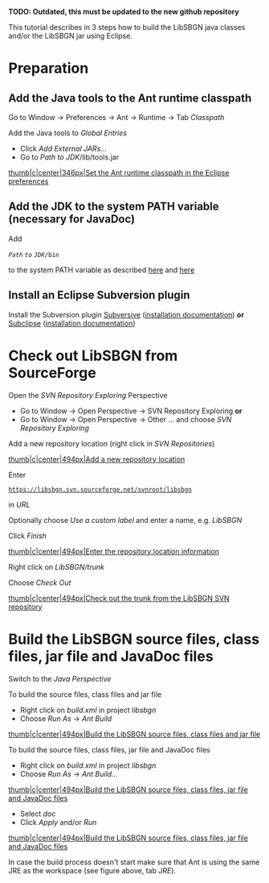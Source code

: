 **TODO: Outdated, this must be updated to the new github repository**

This tutorial describes in 3 steps how to build the LibSBGN java classes and/or the LibSBGN jar using Eclipse.

Preparation
===========

Add the Java tools to the Ant runtime classpath
-----------------------------------------------

Go to Window -&gt; Preferences -&gt; Ant -&gt; Runtime -&gt; Tab *Classpath*

Add the Java tools to *Global Entries*

-   Click *Add External JARs...*
-   Go to *Path to JDK*/lib/tools.jar

[thumb|c|center|346px|Set the Ant runtime classpath in the Eclipse preferences](/Image:LibSBGN_Ant_Classpath.png "wikilink")

Add the JDK to the system PATH variable (necessary for JavaDoc)
---------------------------------------------------------------

Add

*`Path` `to` `JDK`*`/bin`

to the system PATH variable as described [here](http://www.java.com/en/download/help/path.xml) and [here](http://download.oracle.com/javase/tutorial/essential/environment/paths.html)

Install an Eclipse Subversion plugin
------------------------------------

Install the Subversion plugin [Subversive](http://www.eclipse.org/subversive/) ([installation documentation](http://www.eclipse.org/subversive/documentation/gettingStarted/aboutSubversive/install.php)) **or** [Subclipse](http://subclipse.tigris.org/) ([installation documentation](http://subclipse.tigris.org/servlets/ProjectProcess?pageID=p4wYuA))

Check out LibSBGN from SourceForge
==================================

Open the *SVN Repository Exploring* Perspective

-   Go to Window -&gt; Open Perspective -&gt; SVN Repository Exploring **or**
-   Go to Window -&gt; Open Perspective -&gt; Other ... and choose *SVN Repository Exploring*

Add a new repository location (right click in *SVN Repositories*)

[thumb|c|center|494px|Add a new repository location](/Image:LibSBGN_SVN_Repository_1.png "wikilink")

Enter

[`https://libsbgn.svn.sourceforge.net/svnroot/libsbgn`](https://libsbgn.svn.sourceforge.net/svnroot/libsbgn)

in *URL*

Optionally choose *Use a custom label* and enter a name, e.g. *LibSBGN*

Click *Finish*

[thumb|c|center|494px|Enter the repository location information](/Image:LibSBGN_SVN_Repository_2.png "wikilink")

Right click on *LibSBGN/trunk*

Choose *Check Out*

[thumb|c|center|494px|Check out the trunk from the LibSBGN SVN repository](/Image:LibSBGN_SVN_Repository_3.png "wikilink")

Build the LibSBGN source files, class files, jar file and JavaDoc files
=======================================================================

Switch to the *Java Perspective*

To build the source files, class files and jar file

-   Right click on *build.xml* in project *libsbgn*
-   Choose *Run As* -&gt; *Ant Build*

[thumb|c|center|494px|Build the LibSBGN source files, class files and jar file](/Image:LibSBGN_Build_1.png "wikilink")

To build the source files, class files, jar file and JavaDoc files

-   Right click on *build.xml* in project *libsbgn*
-   Choose *Run As* -&gt; *Ant Build...*

[thumb|c|center|494px|Build the LibSBGN source files, class files, jar file and JavaDoc files](/Image:LibSBGN_Build_2.png "wikilink")

-   Select *doc*
-   Click *Apply* and/or *Run*

[thumb|c|center|494px|Build the LibSBGN source files, class files, jar file and JavaDoc files](/Image:LibSBGN_Build_3.png "wikilink")

In case the build process doesn't start make sure that Ant is using the same JRE as the workspace (see figure above, tab *JRE*).